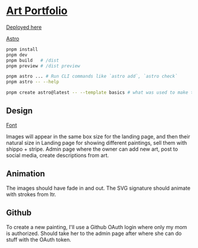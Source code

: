 # [Art Portfolio](https://github.com/great-art-portfolio/art-website)

[Deployed here](https://art-website-cm4.pages.dev/)

[Astro](https://docs.astro.build)

```sh
pnpm install
pnpm dev
pnpm build   # /dist
pnpm preview # /dist preview

pnpm astro ... # Run CLI commands like `astro add`, `astro check`
pnpm astro -- --help

pnpm create astro@latest -- --template basics # what was used to make this template
```

## Design

[Font](https://fonts.google.com/specimen/Nothing+You+Could+Do)

Images will appear in the same box size for the landing page, and then their natural size in 
Landing page for showing different paintings, sell them with shippo + stripe.
Admin page where the owner can add new art, post to social media, create descriptions from art.

## Animation

The images should have fade in and out.
The SVG signature should animate with strokes from ltr.

## Github

To create a new painting, I'll use a Github OAuth login where only my mom is authorized.
Should take her to the admin page after where she can do stuff with the OAuth token.
